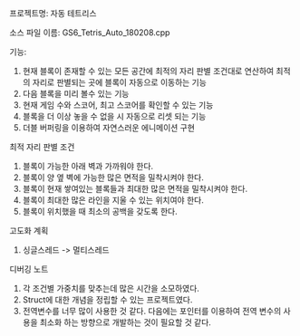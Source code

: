 프로젝트명: 자동 테트리스

소스 파일 이름: GS6_Tetris_Auto_180208.cpp

기능:
  1. 현재 블록이 존재할 수 있는 모든 공간에 최적의 자리 판별 조건대로 연산하여 최적의 자리로 판별되는 곳에 블록이 자동으로 이동하는 기능
  2. 다음 블록을 미리 볼수 있는 기능
  3. 현재 게임 수와 스코어, 최고 스코어를 확인할 수 있는 기능
  4. 블록을 더 이상 놓을 수 없을 시 자동으로 리셋 되는 기능
  5. 더블 버퍼링을 이용하여 자연스러운 에니메이션 구현
  
최적 자리 판별 조건
  1. 블록이 가능한 아래 벽과 가까워야 한다.
  2. 블록이 양 옆 벽에 가능한 많은 면적을 밀착시켜야 한다.
  3. 블록이 현재 쌓여있는 블록들과 최대한 많은 면적을 밀착시켜야 한다.
  4. 블록이 최대한 많은 라인을 지울 수 있는 위치여야 한다.
  5. 블록이 위치했을 때 최소의 공백을 갖도록 한다.
  
고도화 계획
  1. 싱글스레드 -> 멀티스레드
  
디버깅 노트
  1. 각 조건별 가중치를 맞추는데 많은 시간을 소모하였다.
  2. Struct에 대한 개념을 정립할 수 있는 프로젝트였다.
  3. 전역변수를 너무 많이 사용한 것 같다. 다음에는 포인터를 이용하여 전역 변수의 사용을 최소화 하는 방향으로 개발하는 것이 필요할 것 같다.
